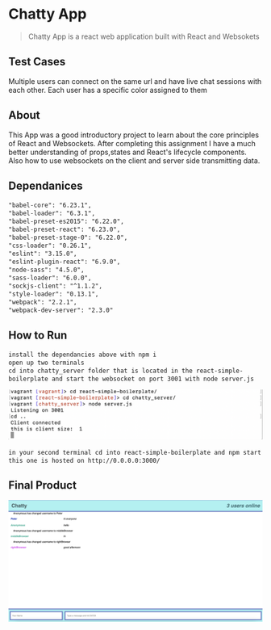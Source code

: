 # Chatty App
> Chatty App is a react web application built with React and Websokets

## Test Cases

Multiple users can connect on the same url and have live chat sessions with each other.
Each user has a specific color assigned to them

## About

This App was a good introductory project to learn about the core principles of React and Websockets. After completing this assignment I have a much better understanding of props,states and React's lifecycle components. Also how to use websockets on the client and server side transmitting data.


## Dependanices

    "babel-core": "6.23.1",
    "babel-loader": "6.3.1",
    "babel-preset-es2015": "6.22.0",
    "babel-preset-react": "6.23.0",
    "babel-preset-stage-0": "6.22.0",
    "css-loader": "0.26.1",
    "eslint": "3.15.0",
    "eslint-plugin-react": "6.9.0",
    "node-sass": "4.5.0",
    "sass-loader": "6.0.0",
    "sockjs-client": "^1.1.2",
    "style-loader": "0.13.1",
    "webpack": "2.2.1",
    "webpack-dev-server": "2.3.0"

## How to Run

    install the dependancies above with npm i
    open up two terminals
    cd into chatty_server folder that is located in the react-simple-boilerplate and start the websocket on port 3001 with node server.js

 !["sceenshot of url page"](./docs/websocket.png)

    in your second terminal cd into react-simple-boilerplate and npm start this one is hosted on http://0.0.0.0:3000/

    


## Final Product

!["sceenshot of url page"](./docs/ChatApp.png)

